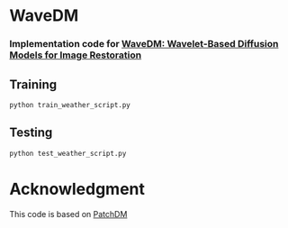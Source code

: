 # WaveDM

### Implementation code for [WaveDM: Wavelet-Based Diffusion Models for Image Restoration](https://arxiv.org/abs/2305.13819)


## Training 


```python train_weather_script.py```

## Testing 

```
python test_weather_script.py
```



# Acknowledgment
This code is based on [PatchDM](https://github.com/IGITUGraz/WeatherDiffusion)

